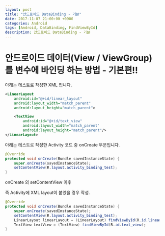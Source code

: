 ```yaml
---
layout: post
title: "안드로이드 DataBinding - 기본"
date: 2017-11-07 21:00:00 +0900
categories: Android
tags: [Android, DataBinding, FindViewById]
description: 안드로이드 DataBinding - 기본
---
```


# 안드로이드 데이터(View / ViewGroup)를 변수에 바인딩 하는 방법 - 기본편!!

아래는 테스트로 작성한 XML 입니다.

``` XML
<LinearLayout
    android:id="@+id/linear_layout"
    android:layout_width="match_parent"
    android:layout_height="match_parent">

    <TextView
        android:id="@+id/text_view"
        android:layout_width="match_parent"
        android:layout_height="match_parent"/>
</LinearLayout>
```

아래는 테스트로 작성한 Activity 코드 중 onCreate 부분입니다.

``` Java
@Override
protected void onCreate(Bundle savedInstanceState) {
    super.onCreate(savedInstanceState);
    setContentView(R.layout.activity_binding_test);
}

```

onCreate 의 setContentView 이후

즉 Activity에 XML layout이 붙었을 경우 작성.

``` Java
@Override
protected void onCreate(Bundle savedInstanceState) {
    super.onCreate(savedInstanceState);
    setContentView(R.layout.activity_binding_test);
    LinearLayout linearLayout = (LinearLayout) findViewById(R.id.linear_layout);
    TextView textView = (TextView) findViewById(R.id.text_view);
}
```


